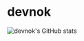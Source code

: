 # devnok
![devnok's GitHub stats](https://github-readme-stats.vercel.app/api?username=devnok&show_icons=true&theme=dark)   
